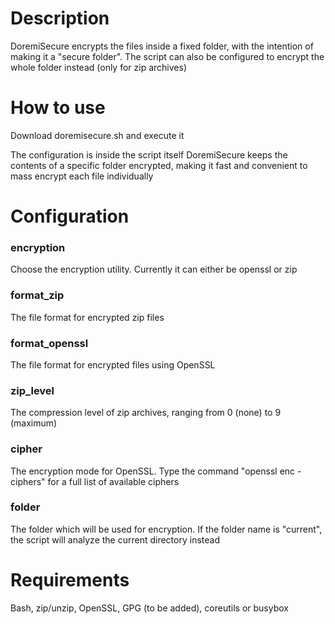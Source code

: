 # Description
DoremiSecure encrypts the files inside a fixed folder, with the intention of making it a "secure folder". The script can also be configured to encrypt the whole folder instead (only for zip archives)

# How to use
Download doremisecure.sh and execute it

The configuration is inside the script itself
DoremiSecure keeps the contents of a specific folder encrypted, making it fast and convenient to mass encrypt each file individually

# Configuration
### encryption
Choose the encryption utility. Currently it can either be openssl or zip

### format_zip
The file format for encrypted zip files

### format_openssl
The file format for encrypted files using OpenSSL

### zip_level
The compression level of zip archives, ranging from 0 (none) to 9 (maximum)

### cipher
The encryption mode for OpenSSL. Type the command "openssl enc -ciphers" for a full list of available ciphers

### folder
The folder which will be used for encryption. If the folder name is "current", the script will analyze the current directory instead

# Requirements
Bash, zip/unzip, OpenSSL, GPG (to be added), coreutils or busybox
